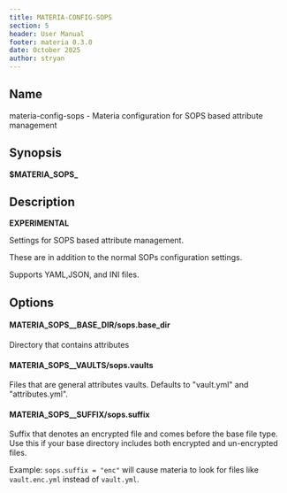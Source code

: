 ```yaml
---
title: MATERIA-CONFIG-SOPS
section: 5
header: User Manual
footer: materia 0.3.0
date: October 2025
author: stryan
---
```


## Name
materia-config-sops - Materia configuration for SOPS based attribute management

## Synopsis

**$MATERIA_SOPS_<option-name>**

## Description

**EXPERIMENTAL**

Settings for SOPS based attribute management.

These are in addition to the normal SOPs configuration settings.

Supports YAML,JSON, and INI files.

## Options

#### **MATERIA_SOPS__BASE_DIR**/**sops.base_dir**

Directory that contains attributes

#### **MATERIA_SOPS__VAULTS**/**sops.vaults**

Files that are general attributes vaults. Defaults to "vault.yml" and "attributes.yml".

#### **MATERIA_SOPS__SUFFIX**/**sops.suffix**

Suffix that denotes an encrypted file and comes before the base file type. Use this if your base directory includes both encrypted and un-encrypted files.

Example: `sops.suffix = "enc"` will cause materia to look for files like `vault.enc.yml` instead of `vault.yml`.
